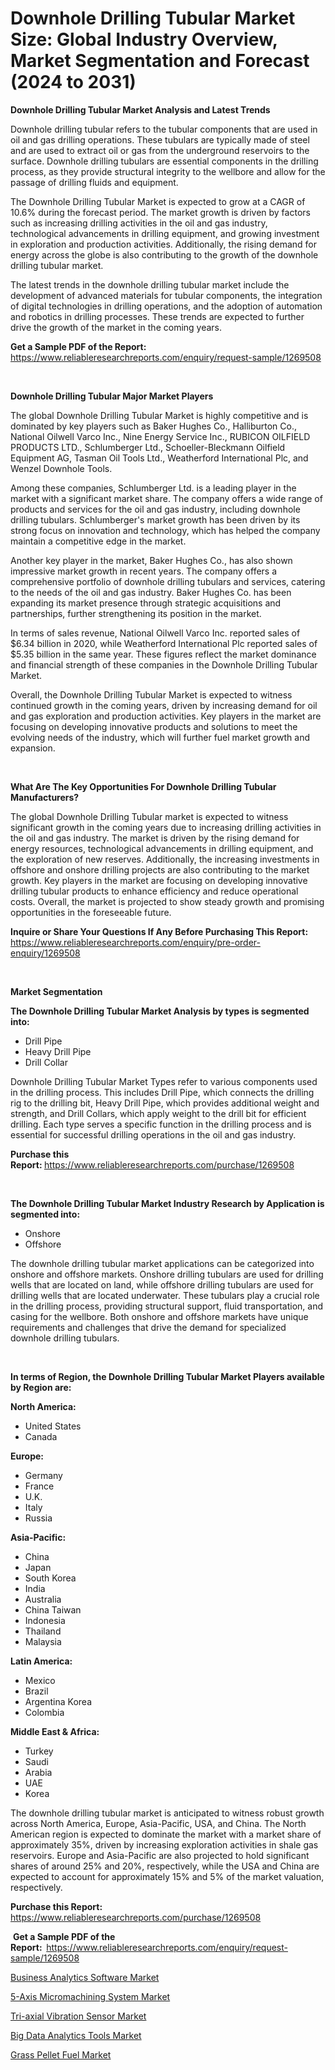 <p><h1>Downhole Drilling Tubular Market Size: Global Industry Overview, Market Segmentation and Forecast (2024 to 2031)</h1></p><p><strong>Downhole Drilling Tubular Market Analysis and Latest Trends</strong></p>
<p><p>Downhole drilling tubular refers to the tubular components that are used in oil and gas drilling operations. These tubulars are typically made of steel and are used to extract oil or gas from the underground reservoirs to the surface. Downhole drilling tubulars are essential components in the drilling process, as they provide structural integrity to the wellbore and allow for the passage of drilling fluids and equipment.</p><p>The Downhole Drilling Tubular Market is expected to grow at a CAGR of 10.6% during the forecast period. The market growth is driven by factors such as increasing drilling activities in the oil and gas industry, technological advancements in drilling equipment, and growing investment in exploration and production activities. Additionally, the rising demand for energy across the globe is also contributing to the growth of the downhole drilling tubular market.</p><p>The latest trends in the downhole drilling tubular market include the development of advanced materials for tubular components, the integration of digital technologies in drilling operations, and the adoption of automation and robotics in drilling processes. These trends are expected to further drive the growth of the market in the coming years.</p></p>
<p><strong>Get a Sample PDF of the Report:&nbsp;</strong> <a href="https://www.reliableresearchreports.com/enquiry/request-sample/1269508">https://www.reliableresearchreports.com/enquiry/request-sample/1269508</a></p>
<p>&nbsp;</p>
<p><strong>Downhole Drilling Tubular Major Market Players</strong></p>
<p><p>The global Downhole Drilling Tubular Market is highly competitive and is dominated by key players such as Baker Hughes Co., Halliburton Co., National Oilwell Varco Inc., Nine Energy Service Inc., RUBICON OILFIELD PRODUCTS LTD., Schlumberger Ltd., Schoeller-Bleckmann Oilfield Equipment AG, Tasman Oil Tools Ltd., Weatherford International Plc, and Wenzel Downhole Tools.</p><p>Among these companies, Schlumberger Ltd. is a leading player in the market with a significant market share. The company offers a wide range of products and services for the oil and gas industry, including downhole drilling tubulars. Schlumberger's market growth has been driven by its strong focus on innovation and technology, which has helped the company maintain a competitive edge in the market.</p><p>Another key player in the market, Baker Hughes Co., has also shown impressive market growth in recent years. The company offers a comprehensive portfolio of downhole drilling tubulars and services, catering to the needs of the oil and gas industry. Baker Hughes Co. has been expanding its market presence through strategic acquisitions and partnerships, further strengthening its position in the market.</p><p>In terms of sales revenue, National Oilwell Varco Inc. reported sales of $6.34 billion in 2020, while Weatherford International Plc reported sales of $5.35 billion in the same year. These figures reflect the market dominance and financial strength of these companies in the Downhole Drilling Tubular Market.</p><p>Overall, the Downhole Drilling Tubular Market is expected to witness continued growth in the coming years, driven by increasing demand for oil and gas exploration and production activities. Key players in the market are focusing on developing innovative products and solutions to meet the evolving needs of the industry, which will further fuel market growth and expansion.</p></p>
<p>&nbsp;</p>
<p><strong>What Are The Key Opportunities For Downhole Drilling Tubular Manufacturers?</strong></p>
<p><p>The global Downhole Drilling Tubular market is expected to witness significant growth in the coming years due to increasing drilling activities in the oil and gas industry. The market is driven by the rising demand for energy resources, technological advancements in drilling equipment, and the exploration of new reserves. Additionally, the increasing investments in offshore and onshore drilling projects are also contributing to the market growth. Key players in the market are focusing on developing innovative drilling tubular products to enhance efficiency and reduce operational costs. Overall, the market is projected to show steady growth and promising opportunities in the foreseeable future.</p></p>
<p><strong>Inquire or Share Your Questions If Any Before Purchasing This Report:</strong> <a href="https://www.reliableresearchreports.com/enquiry/pre-order-enquiry/1269508">https://www.reliableresearchreports.com/enquiry/pre-order-enquiry/1269508</a></p>
<p>&nbsp;</p>
<p><strong>Market Segmentation</strong></p>
<p><strong>The Downhole Drilling Tubular Market Analysis by types is segmented into:</strong></p>
<p><ul><li>Drill Pipe</li><li>Heavy Drill Pipe</li><li>Drill Collar</li></ul></p>
<p><p>Downhole Drilling Tubular Market Types refer to various components used in the drilling process. This includes Drill Pipe, which connects the drilling rig to the drilling bit, Heavy Drill Pipe, which provides additional weight and strength, and Drill Collars, which apply weight to the drill bit for efficient drilling. Each type serves a specific function in the drilling process and is essential for successful drilling operations in the oil and gas industry.</p></p>
<p><strong>Purchase this Report:&nbsp;</strong><a href="https://www.reliableresearchreports.com/purchase/1269508">https://www.reliableresearchreports.com/purchase/1269508</a></p>
<p>&nbsp;</p>
<p><strong>The Downhole Drilling Tubular Market Industry Research by Application is segmented into:</strong></p>
<p><ul><li>Onshore</li><li>Offshore</li></ul></p>
<p><p>The downhole drilling tubular market applications can be categorized into onshore and offshore markets. Onshore drilling tubulars are used for drilling wells that are located on land, while offshore drilling tubulars are used for drilling wells that are located underwater. These tubulars play a crucial role in the drilling process, providing structural support, fluid transportation, and casing for the wellbore. Both onshore and offshore markets have unique requirements and challenges that drive the demand for specialized downhole drilling tubulars.</p></p>
<p>&nbsp;</p>
<p><strong>In terms of Region, the Downhole Drilling Tubular Market Players available by Region are:</strong></p>
<p>
    <p> <strong> North America: </strong>
        <ul>
            <li>United States</li>
            <li>Canada</li>
        </ul>
        </p> 
    <p> <strong> Europe: </strong>
        <ul>
            <li>Germany</li>
            <li>France</li>
            <li>U.K.</li>
            <li>Italy</li>
            <li>Russia</li>
        </ul>
        </p> 
    <p> <strong> Asia-Pacific: </strong>
        <ul>
            <li>China</li>
            <li>Japan</li>
            <li>South Korea</li>
            <li>India</li>
            <li>Australia</li>
            <li>China Taiwan</li>
            <li>Indonesia</li>
            <li>Thailand</li>
            <li>Malaysia</li>
        </ul>
        </p> 
    <p> <strong> Latin America: </strong>
        <ul>
            <li>Mexico</li>
            <li>Brazil</li>
            <li>Argentina Korea</li>
            <li>Colombia</li>
        </ul>
        </p> 
    <p> <strong> Middle East & Africa: </strong>
        <ul>
            <li>Turkey</li>
            <li>Saudi</li>
            <li>Arabia</li>
            <li>UAE</li>
            <li>Korea</li>
        </ul>
    </p>
    </p>
<p><p>The downhole drilling tubular market is anticipated to witness robust growth across North America, Europe, Asia-Pacific, USA, and China. The North American region is expected to dominate the market with a market share of approximately 35%, driven by increasing exploration activities in shale gas reservoirs. Europe and Asia-Pacific are also projected to hold significant shares of around 25% and 20%, respectively, while the USA and China are expected to account for approximately 15% and 5% of the market valuation, respectively.</p></p>
<p><strong>Purchase this Report: </strong><a href="https://www.reliableresearchreports.com/purchase/1269508">https://www.reliableresearchreports.com/purchase/1269508</a></p>
<p>&nbsp;<strong>Get a Sample PDF of the Report:&nbsp;&nbsp;</strong><a href="https://www.reliableresearchreports.com/enquiry/request-sample/1269508">https://www.reliableresearchreports.com/enquiry/request-sample/1269508</a></p>
<p><strong></strong></p>
<p><p><a href="https://medium.com/@zoerees777/business-analytics-software-market-comprehensive-assessment-by-type-application-and-geography-2f608d629f76">Business Analytics Software Market</a></p><p><a href="https://github.com/bobicer/Market-Research-Report-List-2/blob/main/5-axis-micromachining-system-market.md">5-Axis Micromachining System Market</a></p><p><a href="https://github.com/globismark/Market-Research-Report-List-2/blob/main/tri-axial-vibration-sensor-market.md">Tri-axial Vibration Sensor Market</a></p><p><a href="https://medium.com/@zoerees777/big-data-analytics-tools-market-size-reveals-the-best-marketing-channels-in-global-industry-c0ea841ce38c">Big Data Analytics Tools Market</a></p><p><a href="https://medium.com/@annaalexander40/grass-pellet-fuel-market-research-report-its-history-and-forecast-2024-to-2031-86c521fbc664">Grass Pellet Fuel Market</a></p></p>